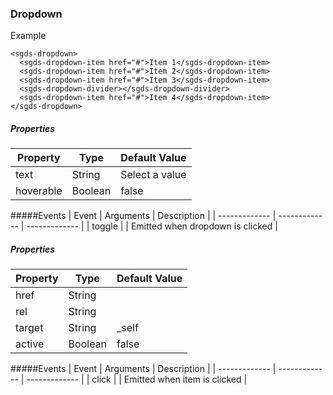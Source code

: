### Dropdown
Example
```
<sgds-dropdown>
  <sgds-dropdown-item href="#">Item 1</sgds-dropdown-item>
  <sgds-dropdown-item href="#">Item 2</sgds-dropdown-item>
  <sgds-dropdown-item href="#">Item 3</sgds-dropdown-item>
  <sgds-dropdown-divider></sgds-dropdown-divider>
  <sgds-dropdown-item href="#">Item 4</sgds-dropdown-item>
</sgds-dropdown>
```
#### <sgds-dropdown>
##### Properties
| Property  | Type | Default Value |
| ------------- | ------------- | ------------- |
|  text | String  | Select a value |
| hoverable  | Boolean  | false |
#####Events
| Event  | Arguments | Description |
| ------------- | ------------- | ------------- |
| toggle  |   | Emitted when dropdown is clicked |

#### <sgds-dropdown-item>
##### Properties
| Property  | Type | Default Value |
| ------------- | ------------- | ------------- |
|  href | String  |  |
| rel  | String  |  |
| target  | String  | _self |
| active  | Boolean  | false |
#####Events
| Event  | Arguments | Description |
| ------------- | ------------- | ------------- |
| click  |   | Emitted when item is clicked |